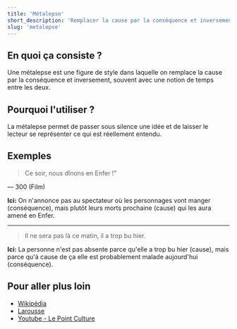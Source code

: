 ```yaml
---
title: 'Métalepse'
short_description: 'Remplacer la cause par la conséquence et inversement.'
slug: 'metalepse'
---
```


## En quoi ça consiste ?

Une métalepse est une figure de style dans laquelle on remplace la cause par la conséquence et inversement, souvent avec une notion de temps entre les deux.

## Pourquoi l'utiliser ?

La métalepse permet de passer sous silence une idée et de laisser le lecteur se représenter ce qui est réellement entendu.

## Exemples

> Ce soir, nous dînons en Enfer !"

— 300 (Film)

**Ici:** On n'annonce pas au spectateur où les personnages vont manger (conséquence), mais plutôt leurs morts prochaine (cause) qui les aura amené en Enfer.

---

> Il ne sera pas là ce matin, il a trop bu hier.

**Ici:** La personne n'est pas absente parce qu'elle a trop bu hier (cause), mais parce qu'à cause de ça elle est probablement malade aujourd'hui (conséquence).

## Pour aller plus loin

- [Wikipédia](https://fr.wikipedia.org/wiki/Métalepse)
- [Larousse](https://www.larousse.fr/dictionnaires/francais/métalepse/50831)
- [Youtube - Le Point Culture](https://youtu.be/ByDNEsBNf24?t=1344)
